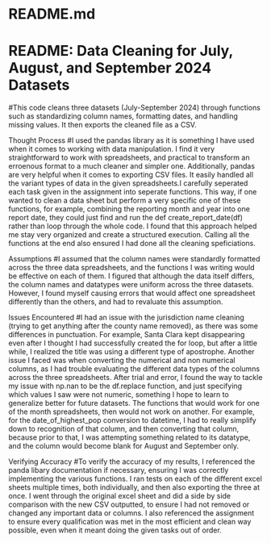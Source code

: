 # README.md
# README: Data Cleaning for July, August, and September 2024 Datasets
#This code cleans three datasets (July-September 2024) through functions such as standardizing column names, formatting dates, and handling missing values. It then exports the cleaned file as a CSV.

Thought Process
#I used the pandas library as it is something I have used  when it comes to working with data manipulation. I find it very straightforward to work with spreadsheets, and practical to transform an erroenous format to a much cleaner and simpler one. Additionally, pandas are very helpful when it comes to exporting CSV files. It easily handled all the variant types of data in the given spreadsheets.I carefully seperated each task given in the assignment into seperate functions. This way, if one wanted to clean a data sheet but perform a very specific one of these functions, for example, combining the reporting month and year into one report date, they could just find and run the def create_report_date(df) rather than loop through the whole code. I found that this approach helped me stay very organized and create a structured execution. Calling all the functions at the end also ensured I had done all the cleaning speficiations. 

Assumptions
#I assumed that the column names were standardly formatted across the three data spreadsheets, and the functions I was writing would be effective on each of them. I figured that although the data itself differs, the column names and datatypes were uniform across the three datasets. However, I found myself causing errors that would affect one spreadsheet differently than the others, and had to revaluate this assumption.

Issues Encountered
#I had an issue with the jurisdiction name cleaning (trying to get anything after the county name removed), as there was some differences in punctuation. For example, Santa Clara kept disappearing even after I thought I had successfully created the for loop, but after a little while, I realized the title was using a different type of apostrophe. Another issue I faced was when converting the numerical and non numerical columns, as I had trouble evaluating the different data types of the columns across the three spreadsheets. After trial and error, I found the way to tackle my issue with np.nan to be the df.replace function, and just specifying which values I saw were not numeric, something I hope to learn to generalize better for future datasets. The functions that would work for one of the month spreadsheets, then would not work on another. For example, for the date_of_highest_pop conversion to datetime, I had to really simplify down to recognition of that column, and then converting that column, because prior to that, I was attempting something related to its datatype, and the column would become blank for August and September only. 

Verifying Accuracy
#To verify the accuracy of my results, I referenced the panda libary documentation if necessary, ensuring I was correctly implementing the various functions. I ran tests on each of the different excel sheets multiple times, both individually, and then also exporting the three at once. I went through the original excel sheet and did a side by side comparison with the new CSV outputted, to ensure I had not removed or changed any important data or columns. I also referenced the assignment to ensure every qualification was met in the most efficient and clean way possible, even when it meant doing the given tasks out of order.

